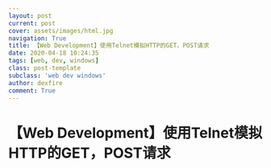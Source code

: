 ```yaml
---
layout: post
current: post
cover: assets/images/html.jpg
navigation: True
title: 【Web Development】使用Telnet模拟HTTP的GET，POST请求
date: 2020-04-18 10:24:35
tags: [web, dev, windows]
class: post-template
subclass: 'web dev windows'
author: dexfire
comment: True
---
```


# 【Web Development】使用Telnet模拟HTTP的GET，POST请求

